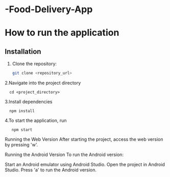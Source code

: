 # -Food-Delivery-App
# How to run the application

## Installation

1. Clone the repository:

     ```bash
     git clone <repository_url>

2.Navigate into the project directory

      cd <project_directory>

3.Install dependencies

      npm install
   
4.To start the application, run

       npm start


Running the Web Version
After starting the project, access the web version by pressing 'w'.

Running the Android Version
To run the Android version:

Start an Android emulator using Android Studio.
Open the project in Android Studio.
Press 'a' to run the Android version.

